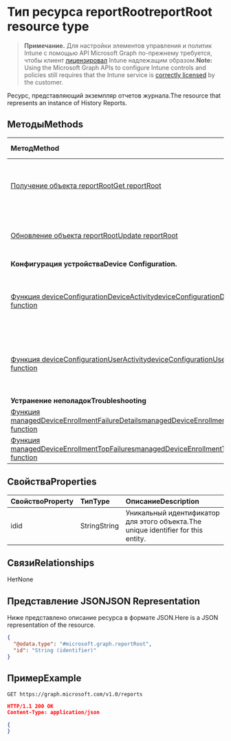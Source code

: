 # <a name="reportroot-resource-type"></a><span data-ttu-id="bbe1e-101">Тип ресурса reportRoot</span><span class="sxs-lookup"><span data-stu-id="bbe1e-101">reportRoot resource type</span></span>

> <span data-ttu-id="bbe1e-102">**Примечание.** Для настройки элементов управления и политик Intune с помощью API Microsoft Graph по-прежнему требуется, чтобы клиент [лицензировал](https://go.microsoft.com/fwlink/?linkid=839381) Intune надлежащим образом.</span><span class="sxs-lookup"><span data-stu-id="bbe1e-102">**Note:** Using the Microsoft Graph APIs to configure Intune controls and policies still requires that the Intune service is [correctly licensed](https://go.microsoft.com/fwlink/?linkid=839381) by the customer.</span></span>

<span data-ttu-id="bbe1e-103">Ресурс, представляющий экземпляр отчетов журнала.</span><span class="sxs-lookup"><span data-stu-id="bbe1e-103">The resource that represents an instance of History Reports.</span></span>
## <a name="methods"></a><span data-ttu-id="bbe1e-104">Методы</span><span class="sxs-lookup"><span data-stu-id="bbe1e-104">Methods</span></span>
|<span data-ttu-id="bbe1e-105">Метод</span><span class="sxs-lookup"><span data-stu-id="bbe1e-105">Method</span></span>|<span data-ttu-id="bbe1e-106">Возвращаемый тип</span><span class="sxs-lookup"><span data-stu-id="bbe1e-106">Return Type</span></span>|<span data-ttu-id="bbe1e-107">Описание</span><span class="sxs-lookup"><span data-stu-id="bbe1e-107">Description</span></span>|
|:---|:---|:---|
|[<span data-ttu-id="bbe1e-108">Получение объекта reportRoot</span><span class="sxs-lookup"><span data-stu-id="bbe1e-108">Get reportRoot</span></span>](../api/intune_shared_reportroot_get.md)|[<span data-ttu-id="bbe1e-109">reportRoot</span><span class="sxs-lookup"><span data-stu-id="bbe1e-109">reportRoot</span></span>](../resources/intune_shared_reportroot.md)|<span data-ttu-id="bbe1e-110">Чтение свойств и связей объекта [reportRoot](../resources/intune_shared_reportroot.md).</span><span class="sxs-lookup"><span data-stu-id="bbe1e-110">Read properties and relationships of the [reportRoot](../resources/intune_shared_reportroot.md) object.</span></span>|
|[<span data-ttu-id="bbe1e-111">Обновление объекта reportRoot</span><span class="sxs-lookup"><span data-stu-id="bbe1e-111">Update reportRoot</span></span>](../api/intune_shared_reportroot_update.md)|[<span data-ttu-id="bbe1e-112">reportRoot</span><span class="sxs-lookup"><span data-stu-id="bbe1e-112">reportRoot</span></span>](../resources/intune_shared_reportroot.md)|<span data-ttu-id="bbe1e-113">Обновление свойств объекта [reportRoot](../resources/intune_shared_reportroot.md).</span><span class="sxs-lookup"><span data-stu-id="bbe1e-113">Update the properties of a [reportRoot](../resources/intune_shared_reportroot.md) object.</span></span>|
|<span data-ttu-id="bbe1e-114">**Конфигурация устройства**</span><span class="sxs-lookup"><span data-stu-id="bbe1e-114">**Device Configuration.**</span></span>|
|[<span data-ttu-id="bbe1e-115">Функция deviceConfigurationDeviceActivity</span><span class="sxs-lookup"><span data-stu-id="bbe1e-115">deviceConfigurationDeviceActivity function</span></span>](../api/intune_shared_reportroot_deviceconfigurationdeviceactivity.md)|[<span data-ttu-id="bbe1e-116">report</span><span class="sxs-lookup"><span data-stu-id="bbe1e-116">report</span></span>](../resources/intune_shared_report.md)|<span data-ttu-id="bbe1e-117">Метаданные для отчета о действиях устройств с конфигурацией устройств</span><span class="sxs-lookup"><span data-stu-id="bbe1e-117">Metadata for the device configuration device activity report</span></span>|
|[<span data-ttu-id="bbe1e-118">Функция deviceConfigurationUserActivity</span><span class="sxs-lookup"><span data-stu-id="bbe1e-118">deviceConfigurationUserActivity function</span></span>](../api/intune_shared_reportroot_deviceconfigurationuseractivity.md)|[<span data-ttu-id="bbe1e-119">report</span><span class="sxs-lookup"><span data-stu-id="bbe1e-119">report</span></span>](../resources/intune_shared_report.md)|<span data-ttu-id="bbe1e-120">Метаданные для отчета о действиях пользователей с конфигурацией устройств</span><span class="sxs-lookup"><span data-stu-id="bbe1e-120">Metadata for the device configuration user activity report</span></span>|
|<span data-ttu-id="bbe1e-121">**Устранение неполадок**</span><span class="sxs-lookup"><span data-stu-id="bbe1e-121">**Troubleshooting**</span></span>|
|[<span data-ttu-id="bbe1e-122">Функция managedDeviceEnrollmentFailureDetails</span><span class="sxs-lookup"><span data-stu-id="bbe1e-122">managedDeviceEnrollmentFailureDetails function</span></span>](../api/intune_shared_reportroot_manageddeviceenrollmentfailuredetails.md)|[<span data-ttu-id="bbe1e-123">report</span><span class="sxs-lookup"><span data-stu-id="bbe1e-123">report</span></span>](../resources/intune_shared_report.md)|<span data-ttu-id="bbe1e-124">Еще не задокументировано</span><span class="sxs-lookup"><span data-stu-id="bbe1e-124">Not yet documented</span></span>|
|[<span data-ttu-id="bbe1e-125">Функция managedDeviceEnrollmentTopFailures</span><span class="sxs-lookup"><span data-stu-id="bbe1e-125">managedDeviceEnrollmentTopFailures function</span></span>](../api/intune_shared_reportroot_manageddeviceenrollmenttopfailures.md)|[<span data-ttu-id="bbe1e-126">report</span><span class="sxs-lookup"><span data-stu-id="bbe1e-126">report</span></span>](../resources/intune_shared_report.md)|<span data-ttu-id="bbe1e-127">Еще не задокументировано</span><span class="sxs-lookup"><span data-stu-id="bbe1e-127">Not yet documented</span></span>|


## <a name="properties"></a><span data-ttu-id="bbe1e-128">Свойства</span><span class="sxs-lookup"><span data-stu-id="bbe1e-128">Properties</span></span>
|<span data-ttu-id="bbe1e-129">Свойство</span><span class="sxs-lookup"><span data-stu-id="bbe1e-129">Property</span></span>|<span data-ttu-id="bbe1e-130">Тип</span><span class="sxs-lookup"><span data-stu-id="bbe1e-130">Type</span></span>|<span data-ttu-id="bbe1e-131">Описание</span><span class="sxs-lookup"><span data-stu-id="bbe1e-131">Description</span></span>|
|:---|:---|:---|
|<span data-ttu-id="bbe1e-132">id</span><span class="sxs-lookup"><span data-stu-id="bbe1e-132">id</span></span>|<span data-ttu-id="bbe1e-133">String</span><span class="sxs-lookup"><span data-stu-id="bbe1e-133">String</span></span>|<span data-ttu-id="bbe1e-134">Уникальный идентификатор для этого объекта.</span><span class="sxs-lookup"><span data-stu-id="bbe1e-134">The unique identifier for this entity.</span></span>|

## <a name="relationships"></a><span data-ttu-id="bbe1e-135">Связи</span><span class="sxs-lookup"><span data-stu-id="bbe1e-135">Relationships</span></span>
<span data-ttu-id="bbe1e-136">Нет</span><span class="sxs-lookup"><span data-stu-id="bbe1e-136">None</span></span>

## <a name="json-representation"></a><span data-ttu-id="bbe1e-137">Представление JSON</span><span class="sxs-lookup"><span data-stu-id="bbe1e-137">JSON Representation</span></span>
<span data-ttu-id="bbe1e-138">Ниже представлено описание ресурса в формате JSON.</span><span class="sxs-lookup"><span data-stu-id="bbe1e-138">Here is a JSON representation of the resource.</span></span>
<!--{
  "blockType": "resource",
  "baseType": "microsoft.graph.entity",
  "keyProperty": "id",
  "@odata.type": "microsoft.graph.reportRoot"
}-->
``` json
{
  "@odata.type": "#microsoft.graph.reportRoot",
  "id": "String (identifier)"
}
```

## <a name="example"></a><span data-ttu-id="bbe1e-139">Пример</span><span class="sxs-lookup"><span data-stu-id="bbe1e-139">Example</span></span>

<!--{"blockType": "request"}-->
```http
GET https://graph.microsoft.com/v1.0/reports
```

<!--{"blockType": "response", "truncated": true, "@odata.type": "microsoft.graph.reportRoot"}-->
```json
HTTP/1.1 200 OK
Content-Type: application/json

{
}
```